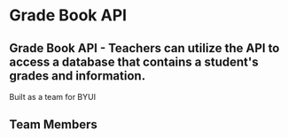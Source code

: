 # Grade Book API
Grade Book API - Teachers can utilize the API to access a database that contains a student's grades and information.
---
Built as a team for BYUI
## Team Members
